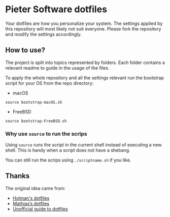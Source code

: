 # Pieter Software dotfiles

Your dotfiles are how you personalize your system. The settings applied by this repository will most likely not suit everyone. Please fork the repository and modify the settings accordingly.

## How to use?

The project is split into topics represented by folders. Each folder contains a relevant readme to guide in the usage of the files.

To apply the whole repository and all the settings relevant run the bootstrap script for your OS from the repo directory:

* macOS

```
source bootstrap-macOS.sh
```

* FreeBSD

```
source bootstrap-FreeBSD.sh
```

### Why use `source` to run the scrips

Using `source` runs the script in the current shell instead of executing a new shell. This is handy when a script does not have a shebang.

You can still run the scrips using `./scriptname.sh` if you like.

## Thanks

The original idea came from:

* [Holman's dotfiles](https://raw.githubusercontent.com/holman/dotfiles/)
* [Mathias’s dotfiles](https://github.com/mathiasbynens/dotfiles)
* [Unofficial guide to dotfiles](https://dotfiles.github.io/)

